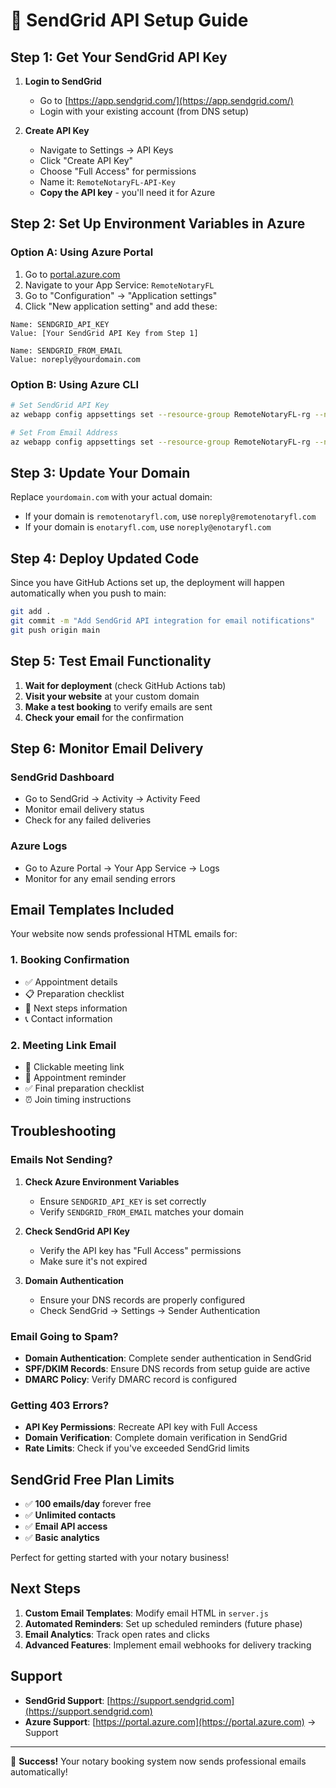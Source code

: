 # 📧 SendGrid API Setup Guide

## Step 1: Get Your SendGrid API Key

1. **Login to SendGrid**
   - Go to [https://app.sendgrid.com/](https://app.sendgrid.com/)
   - Login with your existing account (from DNS setup)

2. **Create API Key**
   - Navigate to Settings → API Keys
   - Click "Create API Key"
   - Choose "Full Access" for permissions
   - Name it: `RemoteNotaryFL-API-Key`
   - **Copy the API key** - you'll need it for Azure

## Step 2: Set Up Environment Variables in Azure

### Option A: Using Azure Portal
1. Go to [portal.azure.com](https://portal.azure.com)
2. Navigate to your App Service: `RemoteNotaryFL`
3. Go to "Configuration" → "Application settings"
4. Click "New application setting" and add these:

```
Name: SENDGRID_API_KEY
Value: [Your SendGrid API Key from Step 1]

Name: SENDGRID_FROM_EMAIL
Value: noreply@yourdomain.com
```

### Option B: Using Azure CLI
```bash
# Set SendGrid API Key
az webapp config appsettings set --resource-group RemoteNotaryFL-rg --name RemoteNotaryFL --settings SENDGRID_API_KEY="your_api_key_here"

# Set From Email Address
az webapp config appsettings set --resource-group RemoteNotaryFL-rg --name RemoteNotaryFL --settings SENDGRID_FROM_EMAIL="noreply@yourdomain.com"
```

## Step 3: Update Your Domain

Replace `yourdomain.com` with your actual domain:
- If your domain is `remotenotaryfl.com`, use `noreply@remotenotaryfl.com`
- If your domain is `enotaryfl.com`, use `noreply@enotaryfl.com`

## Step 4: Deploy Updated Code

Since you have GitHub Actions set up, the deployment will happen automatically when you push to main:

```bash
git add .
git commit -m "Add SendGrid API integration for email notifications"
git push origin main
```

## Step 5: Test Email Functionality

1. **Wait for deployment** (check GitHub Actions tab)
2. **Visit your website** at your custom domain
3. **Make a test booking** to verify emails are sent
4. **Check your email** for the confirmation

## Step 6: Monitor Email Delivery

### SendGrid Dashboard
- Go to SendGrid → Activity → Activity Feed
- Monitor email delivery status
- Check for any failed deliveries

### Azure Logs
- Go to Azure Portal → Your App Service → Logs
- Monitor for any email sending errors

## Email Templates Included

Your website now sends professional HTML emails for:

### 1. Booking Confirmation
- ✅ Appointment details
- 📋 Preparation checklist
- 📱 Next steps information
- 📞 Contact information

### 2. Meeting Link Email
- 🔗 Clickable meeting link
- 📅 Appointment reminder
- ✅ Final preparation checklist
- ⏰ Join timing instructions

## Troubleshooting

### Emails Not Sending?
1. **Check Azure Environment Variables**
   - Ensure `SENDGRID_API_KEY` is set correctly
   - Verify `SENDGRID_FROM_EMAIL` matches your domain

2. **Check SendGrid API Key**
   - Verify the API key has "Full Access" permissions
   - Make sure it's not expired

3. **Domain Authentication**
   - Ensure your DNS records are properly configured
   - Check SendGrid → Settings → Sender Authentication

### Email Going to Spam?
- **Domain Authentication**: Complete sender authentication in SendGrid
- **SPF/DKIM Records**: Ensure DNS records from setup guide are active
- **DMARC Policy**: Verify DMARC record is configured

### Getting 403 Errors?
- **API Key Permissions**: Recreate API key with Full Access
- **Domain Verification**: Complete domain verification in SendGrid
- **Rate Limits**: Check if you've exceeded SendGrid limits

## SendGrid Free Plan Limits

- ✅ **100 emails/day** forever free
- ✅ **Unlimited contacts**
- ✅ **Email API access**
- ✅ **Basic analytics**

Perfect for getting started with your notary business!

## Next Steps

1. **Custom Email Templates**: Modify email HTML in `server.js`
2. **Automated Reminders**: Set up scheduled reminders (future phase)
3. **Email Analytics**: Track open rates and clicks
4. **Advanced Features**: Implement email webhooks for delivery tracking

## Support

- **SendGrid Support**: [https://support.sendgrid.com](https://support.sendgrid.com)
- **Azure Support**: [https://portal.azure.com](https://portal.azure.com) → Support

---

🎉 **Success!** Your notary booking system now sends professional emails automatically! 